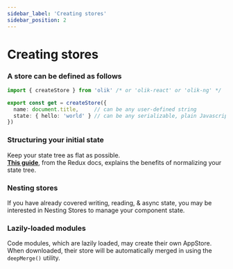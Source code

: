 ```yaml
---
sidebar_label: 'Creating stores'
sidebar_position: 2
---
```


# Creating stores

### A store can be defined as follows
```ts
import { createStore } from 'olik' /* or 'olik-react' or 'olik-ng' */

export const get = createStore({
  name: document.title,     // can be any user-defined string
  state: { hello: 'world' } // can be any serializable, plain Javascript object
})
```

### Structuring your initial state
Keep your state tree as flat as possible.  
[**This guide**](https://redux.js.org/recipes/structuring-reducers/normalizing-state-shape), from the Redux docs, explains the benefits of normalizing your state tree.

### Nesting stores
If you have already covered writing, reading, & async state, you may be interested in Nesting Stores to manage your component state.

### Lazily-loaded modules
Code modules, which are lazily loaded, may create their own AppStore. When downloaded, their store will be automatically merged in using the `deepMerge()` utility.